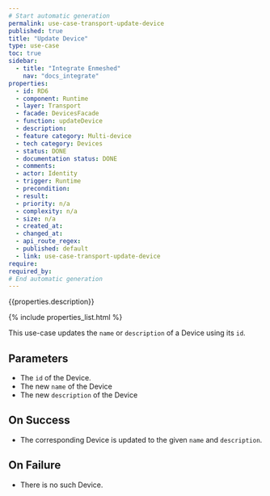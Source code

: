 ```yaml
---
# Start automatic generation
permalink: use-case-transport-update-device
published: true
title: "Update Device"
type: use-case
toc: true
sidebar:
  - title: "Integrate Enmeshed"
    nav: "docs_integrate"
properties:
  - id: RD6
  - component: Runtime
  - layer: Transport
  - facade: DevicesFacade
  - function: updateDevice
  - description:
  - feature category: Multi-device
  - tech category: Devices
  - status: DONE
  - documentation status: DONE
  - comments:
  - actor: Identity
  - trigger: Runtime
  - precondition:
  - result:
  - priority: n/a
  - complexity: n/a
  - size: n/a
  - created_at:
  - changed_at:
  - api_route_regex:
  - published: default
  - link: use-case-transport-update-device
require:
required_by:
# End automatic generation
---
```


{{properties.description}}

{% include properties_list.html %}

This use-case updates the `name` or `description` of a Device using its `id`.

## Parameters

- The `id` of the Device.
- The new `name` of the Device
- The new `description` of the Device

## On Success

- The corresponding Device is updated to the given `name` and `description`.

## On Failure

- There is no such Device.

